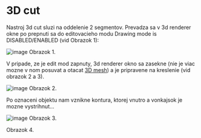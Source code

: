 # 3D cut

Nastroj 3d cut sluzi na oddelenie 2 segmentov. Prevadza sa v 3d renderer okne po prepnuti sa do editovacieho modu Drawing mode is DISABLED/ENABLED (vid Obrazok 1):

![image](https://github.com/Medannot/web-platform-annotator-help/assets/8589235/21d20fc3-67f4-4f2f-a2ae-a65df77171e5)
Obrazok 1.

V pripade, ze je edit mod zapnuty, 3d renderer okno sa zasekne (nie je viac mozne v nom posuvat a otacat [3D mesh](https://en.wikipedia.org/wiki/Polygon_mesh "What is mesh")) a je pripravene na kreslenie (vid obrazok 2 a 3).

![image](https://github.com/Medannot/web-platform-annotator-help/assets/8589235/05cad46d-8f82-4ea7-b21b-9208250630b4)
Obrazok 2.

Po oznaceni objektu nam vznikne kontura, ktorej vnutro a vonkajsok je mozne vystrihnut...

![image](https://github.com/Medannot/web-platform-annotator-help/assets/8589235/48f140ac-97db-4427-9927-489bea336881)
Obrazok 3.

Obrazok 4.



